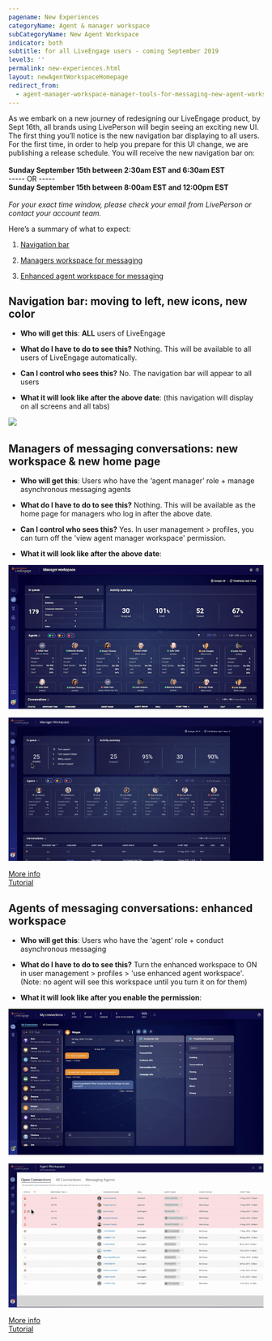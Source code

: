```yaml
---
pagename: New Experiences
categoryName: Agent & manager workspace
subCategoryName: New Agent Workspace
indicator: both
subtitle: for all LiveEngage users - coming September 2019
level3: ''
permalink: new-experiences.html
layout: newAgentWorkspaceHomepage
redirect_from:
  - agent-manager-workspace-manager-tools-for-messaging-new-agent-workspace-overview.html
---
```


<div class="homeTopText">
<span class="homepageSubtitle">As we embark on a new journey of redesigning our LiveEngage product, by Sept 16th, all brands using LivePerson will begin seeing an exciting new UI</span>. The first thing you’ll notice is the new navigation bar displaying to all users.  

<div class="notice">
For the first time, in order to help you prepare for this UI change, we are publishing a release schedule. You will receive the new navigation bar on:
<br>
<br>
<b>Sunday September 15th between 2:30am EST and 6:30am EST</b>
<br>
----- OR -----
<br>
<b>Sunday September 15th between 8:00am EST and 12:00pm EST</b>
<br>
<br>
<em>For your exact time window, please check your email from LivePerson or contact your account team.</em>
</div>
</div>

<span class="homepageSubtitle">Here’s a summary of what to expect:</span>

1) [Navigation bar](https://knowledge.liveperson.com/new-experiences.html#navigation-bar-moving-to-left-new-icons-new-color)

2) [Managers workspace for messaging](https://knowledge.liveperson.com/new-experiences.html#managers-of-messaging-conversations-new-workspace--new-home-page)

3) [Enhanced agent workspace for messaging](https://knowledge.liveperson.com/new-experiences.html#agents-of-messaging-conversations-enhanced-workspace)

## Navigation bar: moving to left, new icons, new color

* **Who will get this**: **ALL** users of LiveEngage

* **What do I have to do to see this?** Nothing. This will be available to all users of LiveEngage automatically.

* **Can I control who sees this?** No.  The navigation bar will appear to all users

* **What it will look like after the above date**: (this navigation will display on all screens and all tabs)

![](img/navBarGif.gif)

## Managers of messaging conversations: new workspace & new home page

* **Who will get this**: Users who have the ‘agent manager’ role + manage asynchronous messaging agents

* **What do I have to do to see this?** Nothing. This will be available as the home page for managers who  log in after the above date.

* **Can I control who sees this?** Yes.  In user management > profiles, you can turn off the 'view agent manager workspace' permission.

* **What it will look like after the above date**:

![](img/newxHome2.png)

![](img/navBarGif1.gif)

[More info](https://knowledge.liveperson.com/messaging-managers-manager-workspace-user-guide.html)<br>[Tutorial](https://knowledge.liveperson.com/messaging-managers-tutorial.html)  


## Agents of messaging conversations: enhanced workspace

* **Who will get this**: Users who have the ‘agent’ role + conduct asynchronous messaging

* **What do I have to do to see this?** Turn the enhanced workspace to ON in  user management > profiles > 'use enhanced agent workspace'.<br> (Note: no agent will see this workspace until you turn it on for them)

* **What it will look like after you enable the permission**:

![](img/newxHome3.png)

![](img/navBarGif2.gif)


[More info](https://knowledge.liveperson.com/messaging-agents-user-guide.html)<br>[Tutorial](https://knowledge.liveperson.com/messaging-agents-tutorial.html)
